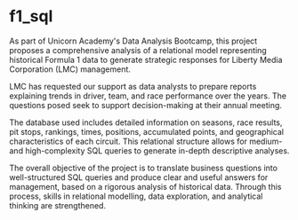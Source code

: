 # f1_sql

As part of Unicorn Academy's Data Analysis Bootcamp, this project proposes a comprehensive analysis of a relational model representing historical Formula 1 data to generate strategic responses for Liberty Media Corporation (LMC) management.

LMC has requested our support as data analysts to prepare reports explaining trends in driver, team, and race performance over the years. The questions posed seek to support decision-making at their annual meeting.

The database used includes detailed information on seasons, race results, pit stops, rankings, times, positions, accumulated points, and geographical characteristics of each circuit. This relational structure allows for medium- and high-complexity SQL queries to generate in-depth descriptive analyses.

The overall objective of the project is to translate business questions into well-structured SQL queries and produce clear and useful answers for management, based on a rigorous analysis of historical data. Through this process, skills in relational modelling, data exploration, and analytical thinking are strengthened.
